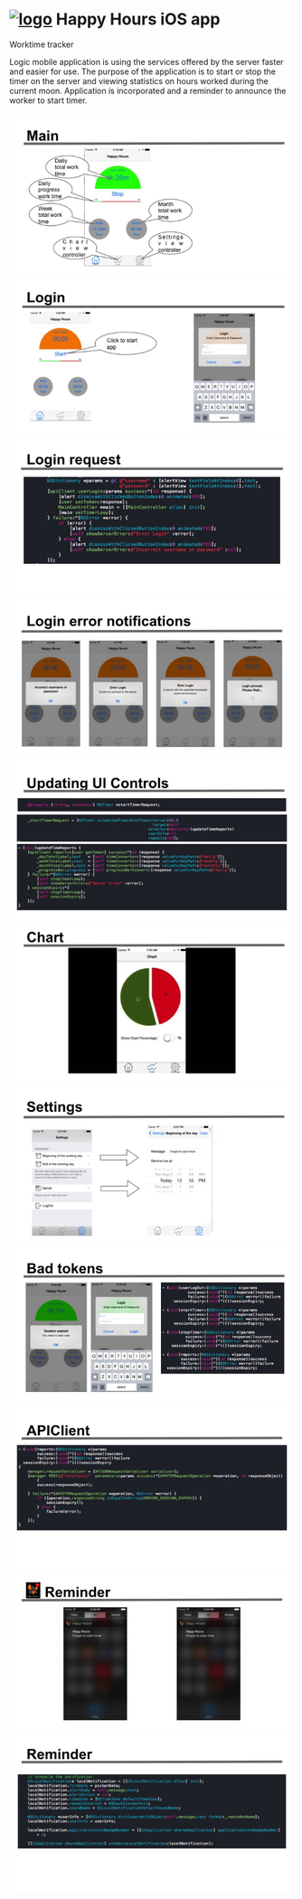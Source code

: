 # [![logo](http://winify.com/images/1e1d0fb5.logo_winify.png)](http://winify.com/de/?intro) Happy Hours iOS app

Worktime tracker

Logic mobile application is using the services offered by the server faster and easier for use. The purpose of the application is to start or stop the timer on the server and viewing statistics on hours worked during the current moon.
Application is incorporated and a reminder to announce the worker to start timer.

![](https://raw.githubusercontent.com/rognick/happy_hours_iOS/master/Readme/Slide41.jpg)
![](https://raw.githubusercontent.com/rognick/happy_hours_iOS/master/Readme/Slide42.jpg)
![](https://raw.githubusercontent.com/rognick/happy_hours_iOS/master/Readme/Slide43.jpg)
![](https://raw.githubusercontent.com/rognick/happy_hours_iOS/master/Readme/Slide44.jpg)
![](https://raw.githubusercontent.com/rognick/happy_hours_iOS/master/Readme/Slide45.jpg)
[![](https://raw.githubusercontent.com/rognick/happy_hours_iOS/master/Readme/Slide46.jpg)](http://youtube.com/v/zIRSFRcLxbg)
![](https://raw.githubusercontent.com/rognick/happy_hours_iOS/master/Readme/Slide47.jpg)
![](https://raw.githubusercontent.com/rognick/happy_hours_iOS/master/Readme/Slide48.jpg)
![](https://raw.githubusercontent.com/rognick/happy_hours_iOS/master/Readme/Slide49.jpg)
![](https://raw.githubusercontent.com/rognick/happy_hours_iOS/master/Readme/Slide50.jpg)
![](https://raw.githubusercontent.com/rognick/happy_hours_iOS/master/Readme/Slide51.jpg)
